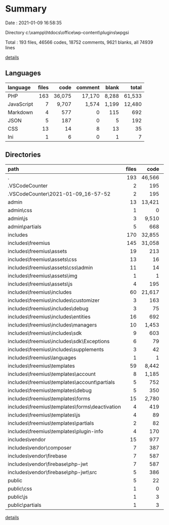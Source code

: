 # Summary

Date : 2021-01-09 16:58:35

Directory c:\xampp\htdocs\office\wp-content\plugins\wpgsi

Total : 193 files,  46566 codes, 18752 comments, 9621 blanks, all 74939 lines

[details](details.md)

## Languages
| language | files | code | comment | blank | total |
| :--- | ---: | ---: | ---: | ---: | ---: |
| PHP | 163 | 36,075 | 17,170 | 8,288 | 61,533 |
| JavaScript | 7 | 9,707 | 1,574 | 1,199 | 12,480 |
| Markdown | 4 | 577 | 0 | 115 | 692 |
| JSON | 5 | 187 | 0 | 5 | 192 |
| CSS | 13 | 14 | 8 | 13 | 35 |
| Ini | 1 | 6 | 0 | 1 | 7 |

## Directories
| path | files | code | comment | blank | total |
| :--- | ---: | ---: | ---: | ---: | ---: |
| . | 193 | 46,566 | 18,752 | 9,621 | 74,939 |
| .VSCodeCounter | 2 | 195 | 0 | 13 | 208 |
| .VSCodeCounter\2021-01-09_16-57-52 | 2 | 195 | 0 | 13 | 208 |
| admin | 13 | 13,421 | 1,937 | 1,796 | 17,154 |
| admin\css | 1 | 0 | 4 | 2 | 6 |
| admin\js | 3 | 9,510 | 1,488 | 1,162 | 12,160 |
| admin\partials | 5 | 668 | 22 | 194 | 884 |
| includes | 170 | 32,855 | 16,639 | 7,768 | 57,262 |
| includes\freemius | 145 | 31,058 | 15,792 | 7,342 | 54,192 |
| includes\freemius\assets | 19 | 213 | 69 | 45 | 327 |
| includes\freemius\assets\css | 13 | 16 | 4 | 11 | 31 |
| includes\freemius\assets\css\admin | 11 | 14 | 2 | 10 | 26 |
| includes\freemius\assets\img | 1 | 1 | 2 | 0 | 3 |
| includes\freemius\assets\js | 4 | 195 | 61 | 34 | 290 |
| includes\freemius\includes | 60 | 21,617 | 14,204 | 5,682 | 41,503 |
| includes\freemius\includes\customizer | 3 | 163 | 67 | 36 | 266 |
| includes\freemius\includes\debug | 3 | 75 | 29 | 16 | 120 |
| includes\freemius\includes\entities | 16 | 692 | 1,140 | 182 | 2,014 |
| includes\freemius\includes\managers | 10 | 1,453 | 1,532 | 424 | 3,409 |
| includes\freemius\includes\sdk | 9 | 603 | 305 | 138 | 1,046 |
| includes\freemius\includes\sdk\Exceptions | 6 | 79 | 21 | 15 | 115 |
| includes\freemius\includes\supplements | 3 | 42 | 38 | 12 | 92 |
| includes\freemius\languages | 1 | 1 | 2 | 0 | 3 |
| includes\freemius\templates | 59 | 8,442 | 1,217 | 1,415 | 11,074 |
| includes\freemius\templates\account | 8 | 1,185 | 87 | 104 | 1,376 |
| includes\freemius\templates\account\partials | 5 | 752 | 63 | 76 | 891 |
| includes\freemius\templates\debug | 5 | 350 | 51 | 37 | 438 |
| includes\freemius\templates\forms | 15 | 2,780 | 374 | 627 | 3,781 |
| includes\freemius\templates\forms\deactivation | 4 | 419 | 71 | 105 | 595 |
| includes\freemius\templates\js | 4 | 89 | 40 | 22 | 151 |
| includes\freemius\templates\partials | 2 | 82 | 5 | 5 | 92 |
| includes\freemius\templates\plugin-info | 4 | 170 | 44 | 16 | 230 |
| includes\vendor | 15 | 977 | 401 | 188 | 1,566 |
| includes\vendor\composer | 7 | 387 | 153 | 77 | 617 |
| includes\vendor\firebase | 7 | 587 | 247 | 107 | 941 |
| includes\vendor\firebase\php-jwt | 7 | 587 | 247 | 107 | 941 |
| includes\vendor\firebase\php-jwt\src | 5 | 386 | 247 | 73 | 706 |
| public | 5 | 22 | 114 | 23 | 159 |
| public\css | 1 | 0 | 4 | 0 | 4 |
| public\js | 1 | 3 | 27 | 3 | 33 |
| public\partials | 1 | 3 | 11 | 3 | 17 |

[details](details.md)